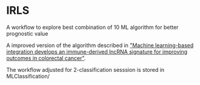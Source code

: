 # IRLS
A workflow to explore best combination of 10 ML algorithm for better prognostic value

A improved version of the algorithm described in ["Machine learning-based integration develops an immune-derived lncRNA signature for improving outcomes in colorectal cancer"](https://www.nature.com/articles/s41467-022-28421-6).

The workflow adjusted for 2-classification sesssion is stored in MLClassification/
